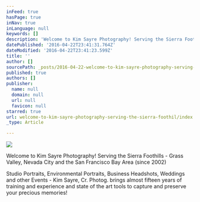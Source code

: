 ```yaml
---
inFeed: true
hasPage: true
inNav: true
inLanguage: null
keywords: []
description: 'Welcome to Kim Sayre Photography! Serving the Sierra Foothills - Grass Valley, Nevada City and the San Francisco Bay Area (since 2002)'
datePublished: '2016-04-22T23:41:31.764Z'
dateModified: '2016-04-22T23:41:23.599Z'
title: ''
author: []
sourcePath: _posts/2016-04-22-welcome-to-kim-sayre-photography-serving-the-sierra-foothil.md
published: true
authors: []
publisher:
  name: null
  domain: null
  url: null
  favicon: null
starred: true
url: welcome-to-kim-sayre-photography-serving-the-sierra-foothil/index.html
_type: Article

---
```

![](https://the-grid-user-content.s3-us-west-2.amazonaws.com/82c419c5-0c71-4592-adfa-fb13a0e1e3ba.jpg)

Welcome to Kim Sayre Photography! Serving the Sierra Foothills - Grass Valley, Nevada City and the San Francisco Bay Area (since 2002)

Studio Portraits, Environmental Portraits, Business Headshots, Weddings and other Events - Kim Sayre, Cr. Photog. brings almost fifteen years of training and experience and state of the art tools to capture and preserve your precious memories!